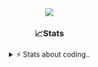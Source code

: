 <div align="center">
  
<p align="center">
  <img src="https://lanyard.cnrad.dev/api/1018290650602553364" />
</p>

### 📈Stats
<details>
    <summary> ⚡ Stats about coding.. </> </summary>
    <br/>

<!--START_SECTION:waka-->
![Code Time](http://img.shields.io/badge/Code%20Time-105%20hrs%2052%20mins-blue)

![Profile Views](http://img.shields.io/badge/Profile%20Views-2-blue)

**🐱 My GitHub Data** 

> 📦 1.1 MB Used in GitHub's Storage 
 > 
> 💼 Opted to Hire
 > 
> 📜 5 Public Repositories 
 > 
> 🔑 19 Private Repositories 
 > 
**I'm an Early 🐤** 

```text
🌞 Morning                26 commits          ██░░░░░░░░░░░░░░░░░░░░░░░   06.79 % 
🌆 Daytime                182 commits         ████████████░░░░░░░░░░░░░   47.52 % 
🌃 Evening                134 commits         █████████░░░░░░░░░░░░░░░░   34.99 % 
🌙 Night                  41 commits          ███░░░░░░░░░░░░░░░░░░░░░░   10.70 % 
```
📅 **I'm Most Productive on Sunday** 

```text
Monday                   22 commits          █░░░░░░░░░░░░░░░░░░░░░░░░   05.74 % 
Tuesday                  49 commits          ███░░░░░░░░░░░░░░░░░░░░░░   12.79 % 
Wednesday                48 commits          ███░░░░░░░░░░░░░░░░░░░░░░   12.53 % 
Thursday                 58 commits          ████░░░░░░░░░░░░░░░░░░░░░   15.14 % 
Friday                   53 commits          ███░░░░░░░░░░░░░░░░░░░░░░   13.84 % 
Saturday                 66 commits          ████░░░░░░░░░░░░░░░░░░░░░   17.23 % 
Sunday                   87 commits          ██████░░░░░░░░░░░░░░░░░░░   22.72 % 
```


📊 **This Week I Spent My Time On** 

```text
🕑︎ Time Zone: Europe/Berlin

💬 Programming Languages: 
No Activity Tracked This Week

🔥 Editors: 
No Activity Tracked This Week

🐱‍💻 Projects: 
No Activity Tracked This Week

💻 Operating System: 
No Activity Tracked This Week
```

**I Mostly Code in JavaScript** 

```text
JavaScript               7 repos             ████████░░░░░░░░░░░░░░░░░   33.33 % 
Lua                      6 repos             ███████░░░░░░░░░░░░░░░░░░   28.57 % 
Python                   3 repos             ████░░░░░░░░░░░░░░░░░░░░░   14.29 % 
C++                      1 repo              █░░░░░░░░░░░░░░░░░░░░░░░░   04.76 % 
TypeScript               1 repo              █░░░░░░░░░░░░░░░░░░░░░░░░   04.76 % 
```




 Last Updated on 02/01/2025 15:18:57 UTC
<!--END_SECTION:waka-->
</details>
